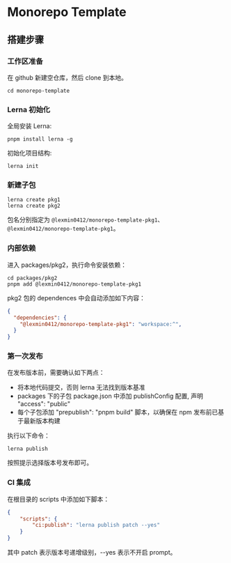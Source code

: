 # Monorepo Template

## 搭建步骤

### 工作区准备

在 github 新建空仓库，然后 clone 到本地。

```shell
cd monorepo-template
```

### Lerna 初始化

全局安装 Lerna:

```shell
pnpm install lerna -g
```

初始化项目结构:

```shell
lerna init
```

### 新建子包

```shell
lerna create pkg1
lerna create pkg2
```

包名分别指定为 `@lexmin0412/monorepo-template-pkg1`、`@lexmin0412/monorepo-template-pkg1`。

### 内部依赖

进入 packages/pkg2，执行命令安装依赖：

```shell
cd packages/pkg2
pnpm add @lexmin0412/monorepo-template-pkg1
```

pkg2 包的 dependences 中会自动添加如下内容：

```json
{
  "dependencies": {
    "@lexmin0412/monorepo-template-pkg1": "workspace:^",
  }
}
```

### 第一次发布

在发布版本前，需要确认如下两点：

- 将本地代码提交，否则 lerna 无法找到版本基准
- packages 下的子包 package.json 中添加 publishConfig 配置, 声明 "access": "public"
- 每个子包添加 "prepublish": "pnpm build" 脚本，以确保在 npm 发布前已基于最新版本构建

执行以下命令：

```
lerna publish
```

按照提示选择版本号发布即可。

### CI 集成

在根目录的 scripts 中添加如下脚本：

```json
{
	"scripts": {
		"ci:publish": "lerna publish patch --yes"
	}
}
```

其中 patch 表示版本号递增级别，--yes 表示不开启 prompt。
